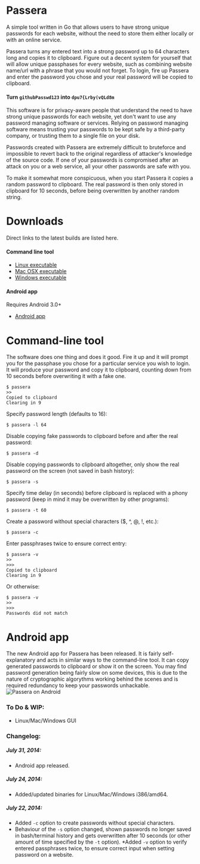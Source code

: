# Passera

A simple tool written in Go that allows users to have strong unique
passwords for each website, without the need to store them either
locally or with an online service.

Passera turns any entered text into a strong password up to 64
characters long and copies it to clipboard. Figure out a decent system
for yourself that will allow unique passphases for every website, such
as combining website name/url with a phrase that you would not forget.
To login, fire up Passera and enter the password you chose and your
real password will be copied to clipboard.

#### Turn `githubPasswd123` into `dpu7{Lrby(vQLd8m`

This software is for privacy-aware people that understand the need to
have strong unique passwords for each website, yet don't want to use
any password managing software or services. Relying on password managing software means trusting your passwords to be kept safe by a third-party
company, or trusting them to a single file on your disk.

Passwords created with Passera are extremely difficult to bruteforce
and impossible to revert back to the original regardless of attacker's
knowledge of the source code. If one of your passwords is compromised
after an attack on you or a web service, all your other passwords are
safe with you.

To make it somewhat more conspicuous, when you start Passera it copies
a random password to clipboard. The real password is then only stored
in clipboard for 10 seconds, before being overwritten by another
random string.

# Downloads
Direct links to the latest builds are listed here.

#### Command line tool

* [Linux executable](http://mw.gg/d/passera-linux.tar.gz "Passera for Linux")
* [Mac OSX executable](http://mw.gg/d/passera-osx.tar.gz "Passera for Mac OSX")
* [Windows executable](http://mw.gg/d/passera-windows.zip "Passera for Microsoft Windows")

#### Android app

Requires Android 3.0+

* [Android app](http://mw.gg/d/gg.mw.passera.apk "Passera for Android 3.0+")

# Command-line tool
The software does one thing and does it good. Fire it up and it will
prompt you for the passphase you chose for a particular service you
wish to login. It will produce your password and copy it to clipboard,
counting down from 10 seconds before overwriting it with a fake one.
```
$ passera
>> 
Copied to clipboard
Clearing in 9
```

Specify password length (defaults to 16):

```
$ passera -l 64
```

Disable copying fake passwords to clipboard before and after the real password:

```
$ passera -d 
```

Disable copying passwords to clipboard altogether, only show the real password on the screen (not saved in bash history):

```
$ passera -s
```

Specify time delay (in seconds) before clipboard is replaced with a phony password (keep in mind it may be overwritten by other programs): 
```
$ passera -t 60
```

Create a password without special characters ($, ^, @, !, etc.):
```
$ passera -c
```

Enter passphrases twice to ensure correct entry:
```
$ passera -v
>> 
>>> 
Copied to clipboard
Clearing in 9
```
Or otherwise:
```
$ passera -v
>> 
>>> 
Passwords did not match
```
# Android app
The new Android app for Passera has been released. It is fairly self-explanatory and acts in similar ways to the command-line tool. It can copy generated passwords to clipboard or show it on the screen. You may find password generation being fairly slow on some devices, this is due to the nature of cryptographic algorythms working behind the scenes and is required redundancy to keep your passwords unhackable.
![Passera on Android](http://mw.gg/i/passera_android.png)

### To Do & WIP:
* Linux/Mac/Windows GUI

### Changelog:

##### July 31, 2014:
* Android app released.

##### July 24, 2014:
* Added/updated binaries for Linux/Mac/Windows i386/amd64.

##### July 22, 2014:
* Added `-c` option to create passwords without special characters.
* Behaviour of the `-s` option changed, shown passwords no longer saved in bash/terminal history and gets overwritten after 10 seconds (or other amount of time specified by the `-t` option).
*Added `-v` option to verify entered passphrases twice, to ensure correct input when setting password on a website.

